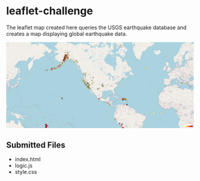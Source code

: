 # leaflet-challenge
The leaflet map created here queries the USGS earthquake database and creates a map displaying global earthquake data.

<p align="center">
    <img src="Leaflet-Part-1/Images/map.png">
</p>

## Submitted Files
* index.html
* logic.js
* style.css
